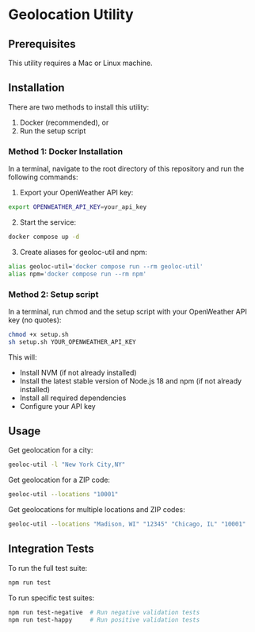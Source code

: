 # Geolocation Utility

## Prerequisites

This utility requires a Mac or Linux machine. 

## Installation

There are two methods to install this utility:

1. Docker (recommended), or
2. Run the setup script

### Method 1: Docker Installation
In a terminal, navigate to the root directory of this repository and run the following commands:

1. Export your OpenWeather API key:
```bash
export OPENWEATHER_API_KEY=your_api_key
```

2. Start the service:
```bash
docker compose up -d
```

3. Create aliases for geoloc-util and npm:
```bash
alias geoloc-util='docker compose run --rm geoloc-util'
alias npm='docker compose run --rm npm'
```


### Method 2: Setup script

In a terminal, run chmod and the setup script with your OpenWeather API key (no quotes):

```bash
chmod +x setup.sh
sh setup.sh YOUR_OPENWEATHER_API_KEY
```

This will:
- Install NVM (if not already installed)
- Install the latest stable version of Node.js 18 and npm (if not already installed)
- Install all required dependencies
- Configure your API key

## Usage

Get geolocation for a city:
```bash
geoloc-util -l "New York City,NY"
```

Get geolocation for a ZIP code:
```bash
geoloc-util --locations "10001"
```

Get geolocations for multiple locations and ZIP codes:
```bash
geoloc-util --locations "Madison, WI" "12345" "Chicago, IL" "10001"
```

## Integration Tests

To run the full test suite:
```bash
npm run test
```

To run specific test suites:
```bash
npm run test-negative  # Run negative validation tests
npm run test-happy     # Run positive validation tests
```